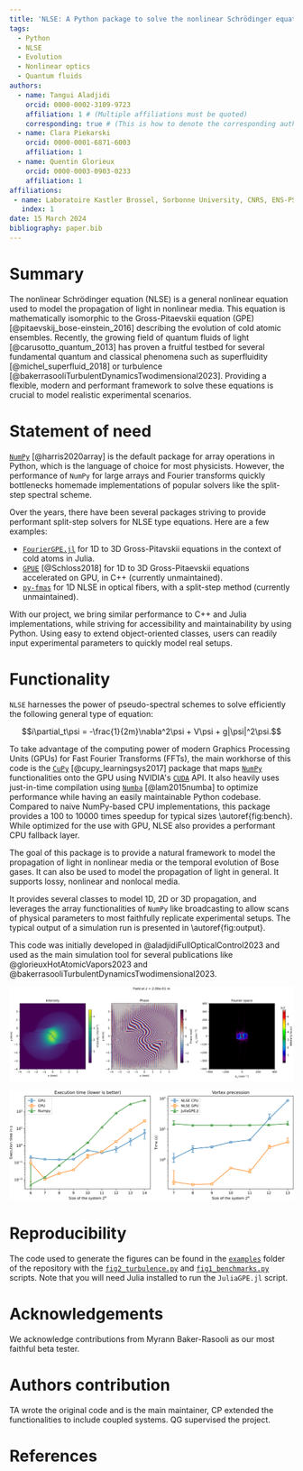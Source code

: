 ```yaml
---
title: 'NLSE: A Python package to solve the nonlinear Schrödinger equation'
tags:
  - Python
  - NLSE
  - Evolution
  - Nonlinear optics
  - Quantum fluids
authors:
  - name: Tangui Aladjidi
    orcid: 0000-0002-3109-9723
    affiliation: 1 # (Multiple affiliations must be quoted)
    corresponding: true # (This is how to denote the corresponding author)
  - name: Clara Piekarski
    orcid: 0000-0001-6871-6003
    affiliation: 1
  - name: Quentin Glorieux
    orcid: 0000-0003-0903-0233
    affiliation: 1
affiliations:
 - name: Laboratoire Kastler Brossel, Sorbonne University, CNRS, ENS-PSL University, Collège de France; 4 Place Jussieu, 75005 Paris, France
   index: 1
date: 15 March 2024
bibliography: paper.bib
---
```


# Summary

The nonlinear Schrödinger equation (NLSE) is a general nonlinear equation used to model the propagation of light in nonlinear media.
This equation is mathematically isomorphic to the Gross-Pitaevskii equation (GPE) [@pitaevskij_bose-einstein_2016] describing the evolution of cold atomic ensembles.
Recently, the growing field of quantum fluids of light [@carusotto_quantum_2013] has proven a fruitful testbed for several fundamental quantum and classical phenomena such as superfluidity [@michel_superfluid_2018] or turbulence [@bakerrasooliTurbulentDynamicsTwodimensional2023].
Providing a flexible, modern and performant framework to solve these equations is crucial to model realistic experimental scenarios.

# Statement of need

[`NumPy`](https://numpy.org/doc/stable/) [@harris2020array] is the default package for array operations in Python, which is the language of choice for most physicists.
However, the performance of `NumPy` for large arrays and Fourier transforms quickly bottlenecks homemade implementations of popular solvers like the split-step spectral scheme.

Over the years, there have been several packages striving to provide performant split-step solvers for NLSE type equations.
Here are a few examples:

- [`FourierGPE.jl`](https://github.com/AshtonSBradley/FourierGPE.jl/tree/master) for 1D to 3D Gross-Pitavskii equations in the context of cold atoms in Julia.
- [`GPUE`](https://github.com/GPUE-group/GPUE) [@Schloss2018] for 1D to 3D Gross-Pitaevskii equations accelerated on GPU, in C++ (currently unmaintained).
- [`py-fmas`](https://github.com/omelchert/py-fmas) for 1D NLSE in optical fibers, with a split-step method (currently unmaintained).

With our project, we bring similar performance to C++ and Julia implementations, while striving for accessibility and maintainability by using Python.
Using easy to extend object-oriented classes, users can readily input experimental parameters to quickly model real setups.

# Functionality

`NLSE` harnesses the power of pseudo-spectral schemes to solve efficiently the following general type of equation:

$$i\partial_t\psi = -\frac{1}{2m}\nabla^2\psi + V\psi + g|\psi|^2\psi.$$

To take advantage of the computing power of modern Graphics Processing Units (GPUs) for Fast Fourier Transforms (FFTs), the main workhorse of this code is the [`CuPy`](https://cupy.dev/) [@cupy_learningsys2017]  package that maps [`NumPy`](https://numpy.org/) functionalities onto the GPU using NVIDIA's [`CUDA`](https://developer.nvidia.com/cuda-downloads) API.
It also heavily uses just-in-time compilation using [`Numba`](https://numba.pydata.org/) [@lam2015numba] to optimize performance while having an easily maintainable Python codebase.
Compared to naive NumPy-based CPU implementations, this package provides a 100 to 10000 times speedup for typical sizes \autoref{fig:bench}.
While optimized for the use with GPU, NLSE also provides a performant CPU fallback layer.

The goal of this package is to provide a natural framework to model the propagation of light in nonlinear media or the temporal evolution of Bose gases. It can also be used to model the propagation of light in general.
It supports lossy, nonlinear and nonlocal media.

It provides several classes to model 1D, 2D or 3D propagation, and leverages the array functionalities of `NumPy` like broadcasting to allow scans of physical parameters to most faithfully replicate experimental setups.
The typical output of a simulation run is presented in \autoref{fig:output}.

This code was initially developed in @aladjidiFullOpticalControl2023 and used as the main simulation tool for several publications like @glorieuxHotAtomicVapors2023 and @bakerrasooliTurbulentDynamicsTwodimensional2023.

![Example of an output of the solver. A shearing layer is observed nucleating vortices, that are attracted towards the center due to an attractive potential. The density and phase of the field are represented as well as the momentum distribution  get a quick overview of the state of the field.\label{fig:output}](../img/output.png)

![Left: CPU vs GPU vs NumPy benchmark for 1 cm of propagation (200 evolution steps). Right: Comparison versus the `JuliaGPE.jl` package on the study of vortex precession. \label{fig:bench}](../img/benchmarks.png)

# Reproducibility

The code used to generate the figures can be found in the [`examples`](https://github.com/Quantum-Optics-LKB/NLSE/tree/main/examples) folder of the repository with the [`fig2_turbulence.py`](https://github.com/Quantum-Optics-LKB/NLSE/blob/main/examples/fig1_turbulence.py) and [`fig1_benchmarks.py`](https://github.com/Quantum-Optics-LKB/NLSE/blob/main/examples/fig2_benchmarks.py) scripts. 
Note that you will need Julia installed to run the `JuliaGPE.jl` script.

# Acknowledgements

We acknowledge contributions from Myrann Baker-Rasooli as our most faithful beta tester.

# Authors contribution

TA wrote the original code and is the main maintainer, CP extended the functionalities to include coupled systems. QG supervised the project.

# References
